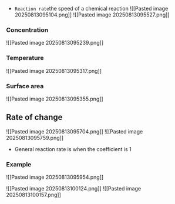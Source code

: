 * `Reaction rate`the speed of a chemical reaction
![[Pasted image 20250813095104.png]]
![[Pasted image 20250813095527.png]]
### Concentration
![[Pasted image 20250813095239.png]]

### Temperature
![[Pasted image 20250813095317.png]]

### Surface area
![[Pasted image 20250813095355.png]]


## Rate of change
![[Pasted image 20250813095704.png]]
![[Pasted image 20250813095759.png]]
* General reaction rate is when the coefficient is 1
### Example
![[Pasted image 20250813095954.png]]

![[Pasted image 20250813100124.png]]
![[Pasted image 20250813100157.png]]

